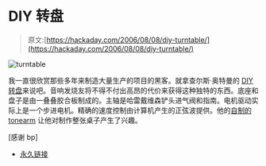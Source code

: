# DIY 转盘

> 原文:[https://hackaday.com/2006/08/08/diy-turntable/](https://hackaday.com/2006/08/08/diy-turntable/)

![turntable](../Images/5dc4de613501f21a929811e154d5657d.png)

我一直很欣赏那些多年来制造大量生产的项目的黑客。就拿查尔斯·奥特曼的 [DIY 转盘](http://www.altmann.haan.de/turntable/)来说吧。音响发烧友将不得不付出高昂的代价来获得这种独特的东西。底座和盘子是由一叠叠胶合板制成的。主轴是哈雷戴维森铲头进气阀和指南。电机驱动实际上是一个步进电机。精确的速度控制由计算机产生的正弦波提供。他的[自制的 tonearm](http://www.altmann.haan.de/tonearm/) 让他对制作整张桌子产生了兴趣。

[感谢 bp]

*   [永久链接](http://www.altmann.haan.de/turntable/)
